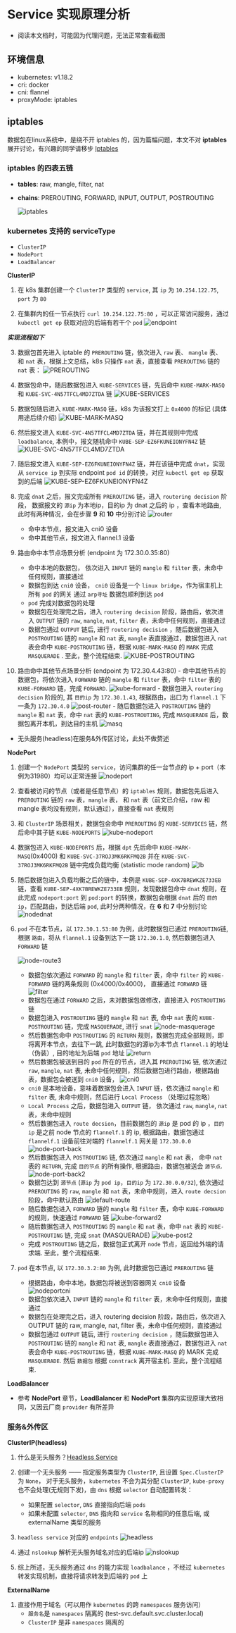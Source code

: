 # Service 实现原理分析

- 阅读本文档时，可能因为代理问题，无法正常查看截图

## 环境信息
- kubernetes: v1.18.2
- cri: docker
- cni: flannel
- proxyMode: iptables

## iptables
数据包在linux系统中，是绕不开 iptables 的，因为篇幅问题，本文不对 **iptables** 展开讨论，有兴趣的同学请移步 [Iptables](https://en.wikipedia.org/wiki/Iptables)

### iptables 的四表五链
- **tables**: raw, mangle, filter, nat
- **chains**: PREROUTING, FORWARD, INPUT, OUTPUT, POSTROUTING

    ![iptables](./pictures/iptablesflow.png)

### kubernetes 支持的 serviceType
  - `ClusterIP`
  - `NodePort`
  - `LoadBalancer`

**ClusterIP**

1. 在 k8s 集群创建一个 `ClusterIP` 类型的 `service`, 其 `ip` 为 `10.254.122.75`, `port` 为 `80`

2. 在集群内的任一节点执行 `curl 10.254.122.75:80` ，可以正常访问服务，通过 `kubectl get ep` 获取对应的后端有若干个 `pod`
![endpoint](./pictures/endpoints.png)

***实现流程如下***

3. 数据包首先进入 iptable 的 `PREROUTING` 链，依次进入 `raw` 表、 `mangle` 表、 和 `nat` 表，根据上文总结，k8s 只操作 `nat` 表，直接查看  `PREROUTING` 链的 `nat` 表：
![PREROUTING](./pictures/clusterprerouting.png)

4. 数据包命中，随后数据包进入 `KUBE-SERVICES` 链，先后命中 `KUBE-MARK-MASQ` 和 `KUBE-SVC-4N57TFCL4MD7ZTDA` 链
![KUBE-SERVICES](./pictures/kube-services.png)

4. 数据包随后进入 `KUBE-MARK-MASQ` 链，k8s 为该报文打上 `0x4000` 的标记 (具体用途后续介绍)
![KUBE-MARK-MASQ](./pictures/KUBE-MARK-MASQ.png)

6. 然后报文进入 `KUBE-SVC-4N57TFCL4MD7ZTDA` 链，并在其规则中完成 `loadbalance`, 本例中，报文随机命中 `KUBE-SEP-EZ6FKUNEIONYFN4Z` 链
![KUBE-SVC-4N57TFCL4MD7ZTDA](./pictures/KUBE-SVC-4N57TFCL4MD7ZTDA.png)

7. 随后报文进入 `KUBE-SEP-EZ6FKUNEIONYFN4Z` 链，并在该链中完成 `dnat`，实现从 `service ip` 到实际 endpoint `pod id` 的转换，对应 `kubectl get ep` 获取到的后端
![KUBE-SEP-EZ6FKUNEIONYFN4Z](./pictures/KUBE-SEP-EZ6FKUNEIONYFN4Z.png)

8. 完成 `dnat` 之后，报文完成所有 `PREROUTING` 链，进入 `routering decision` 阶段，
数据报文的 `源ip` 为本地ip，目的ip 为 dnat 之后的 ip ，查看本地路由, 此时有两种情况，会在步骤 **9** 和 **10** 中分别讨论
![router](./pictures/router.png)
    - 命中本节点，报文进入 cni0 设备
    - 命中其他节点，报文进入 flannel.1 设备

9. 路由命中本节点场景分析 (endpoint 为 172.30.0.35:80)
    - 命中本地的数据包， 依次进入 `INPUT` 链的 `mangle` 和 `filter` 表，未命中任何规则，直接通过
    - 数据包到达 `cni0` 设备， `cni0` 设备是一个 `linux bridge`，作为宿主机上所有 `pod` 的网关 通过 `arp寻址` 数据包顺利到达 `pod`
    - `pod` 完成对数据包的处理
    - 数据包在处理完之后，进入 `routering decision` 阶段，路由后，依次进入 `OUTPUT` 链的 `raw`, `mangle`, `nat`, `filter` 表，未命中任何规则，直接通过
    - 数据包通过 `OUTPUT` 链后, 进行 `routering decision` ，随后数据包进入 `POSTROUTING` 链的 `mangle` 和 `nat` 表, `mangle` 表直接通过，数据包进入 `nat` 表会命中 `KUBE-POSTROUTING` 链，根据 `KUBE-MARK-MASQ` 的 `MARK` 完成 `MASQUERADE` . 至此，整个流程结束.
    ![KUBE-POSTROUTING](./pictures/kube-postrouting.png)

10.  路由命中其他节点场景分析 (endpoint 为 172.30.4.43:80)
    - 命中其他节点的数据包，将依次进入 `FORWARD` 链的 `mangle` 和 `filter` 表，命中 `filter` 表的 `KUBE-FORWARD` 链，完成 `FORWARD`.
    ![kube-forward](./pictures/kube-forward.png)
    - 数据包进入 `routering decision` 阶段的, 其 `目的ip` 为 `172.30.1.43`, 根据路由，出口为 `flannel.1` 下一条为 `172.30.4.0`
    ![post-router](./pictures/postrouting.png)
    - 随后数据包进入 `POSTROUTING` 链的 `mangle` 和 `nat` 表，命中 `nat` 表的 `KUBE-POSTROUTING`,  完成 `MASQUERADE` 后，数据包离开本机，到达目的主机
    ![masq](./pictures/masq.png)

- 无头服务(headless)在服务&外传区讨论，此处不做赘述

**NodePort**

1. 创建一个 `NodePort` 类型的 `service`，访问集群的任一台节点的 ip + port（本例为31980）均可以正常连接
![nodeport](./pictures/nodeport.png)

2. 查看被访问的节点（或者是任意节点）的 `iptables` 规则，数据包先后进入 `PREROUTING` 链的 `raw` 表，`mangle` 表， 和 `nat` 表（前文已介绍，raw 和 mangle 表均没有规则，默认通过），直接查看 `nat` 表规则

3. 和 `ClusterIP` 场景相关，数据包会命中 `PREROUTING` 的 `KUBE-SERVICES` 链，然后命中其子链 `KUBE-NODEPORTS`
![kube-nodeport](./pictures/kube-nodeport.png)

4. 数据包进入 `KUBE-NODEPORTS` 后，根据 `dpt` 先后命中 `KUBE-MARK-MASQ`(0x4000) 和 `KUBE-SVC-37ROJ3MK6RKFMQ2B` 并在 `KUBE-SVC-37ROJ3MK6RKFMQ2B` 链中完成负载均衡 (statistic mode random)
![lb](./pictures/lb.png)

5. 随后数据包进入负载均衡之后的链中，本例是 `KUBE-SEP-4XK7BREWKZE733EB` 链，查看 `KUBE-SEP-4XK7BREWKZE733EB` 规则，发现数据包命中 `dnat` 规则，在此完成 `nodeport:port` 到 `pod:port` 的转换，数据包会根据 `dnat` 后的 `目的ip`，匹配路由，到达后端 `pod`, 此时分两种情况，在 **6** 和 **7** 中分别讨论
![nodednat](./pictures/nodednat.png)

6. `pod` 不在本节点，以 `172.30.1.53:80` 为例，此时数据包已通过 `PREROUTING`链, 根据 `路由`，将从 `flannel.1` 设备到达下一跳 `172.30.1.0`, 然后数据包进入 `FORWARD` 链

    ![node-route3](./pictures/node-route3.png)
    - 数据包依次通过 `FORWARD` 的 `mangle` 和 `filter` 表，命中 `filter` 的 `KUBE-FORWARD` 链的两条规则 (0x4000/0x4000)， 直接通过 `FORWARD` 链
     ![filter](./pictures/node-port-filter.png)
    - 数据包在通过 `FORWARD` 之后，未对数据包做修改，直接进入 `POSTROUTING` 链
    - 数据包进入 `POSTROUTING` 链的 `mangle` 和 `nat` 表, 命中 `nat` 表的 `KUBE-POSTROUTING` 链，完成 `MASQUERADE`, 进行 `snat`
        ![node-masquerage](./pictures/nodeport-masqerade.png)
    - 然后数据包命中 `POSTROUTING` 的 `RETURN` 规则，数据包完成全部规则，即将离开本节点，去往下一跳, 此时数据包的源ip为本节点 `flannel.1` 的地址（伪装）, 目的地址为后端 `pod` 地址
        ![return](./pictures/return.png)
    - 然后数据包被送到目的 `pod` 所在的节点，进入其 `PREROUTING` 链, 依次通过 `raw`, `mangle`, `nat` 表, 未命中任何规则，然后数据包进行路由，根据路由表，数据包会被送到 `cni0` 设备，
       ![cni0](./pictures/cni0.png)
    - `cni0` 是本地设备，意味着数据包会进入 `INPUT` 链，依次通过 `mangle` 和 `filter` 表, 未命中规则，然后进行 `Local Process` （处理过程忽略）
    - `Local Process` 之后，数据包进入 `OUTPUT` 链， 依次通过 `raw`, `mangle`, `nat` 表，未命中规则
    - 然后数据包进入 `route decsion`，目前数据包的 `源ip` 是 pod 的 ip ，`目的ip` 是之前 node 节点的 `flannelf.1` 的 ip, 根据路由，数据包通过 `flannelf.1` 设备前往对端的 `flannelf.1` 网关是 `172.30.0.0`
       ![node-port-back](./pictures/node-port-back.png)
    - 然后数据包进入 `POSTROUTING` 链, 依次通过 `mangle` 和 `nat` 表， 命中 `nat` 表的 `RETURN`, 完成 `目的节点` 的所有操作, 根据路由，数据包被送会 `源节点`.
       ![node-port-back2](./pictures/nodeport-back2.png)
    - 数据包达到 `源节点` (`源ip` 为 `pod ip`，`目的ip` 为 `172.30.0.0/32`), 依次通过 `PREROUTING` 的 `raw`, `mangle` 和 `nat` 表，未命中规则，进入 `route decsion` 阶段，命中默认路由
       ![default-route](./pictures/defualt-router.png)
    - 随后数据包进入 `FORWARD` 链的 `mangle` 和 `filter` 表，命中 `KUBE-FORWARD` 的规则，快速通过 `FORWARD` 链
       ![kube-forward2](./pictures/kube-forward2.png)
    - 随后数据包进入 `POSTROUTING` 的 `mangle` 和 `nat` 表，命中 `nat` 表的 `KUBE-POSTROUTING` 链, 完成 `snat` (MASQUERADE)
       ![kube-post2](./pictures/kube-post2.png)
    - 完成 `POSTROUTING` 链之后，数据包正式离开 `node` 节点，返回给外端的请求端. 至此，整个流程结束.

7. `pod` 在本节点, 以 `172.30.3.2:80` 为例, 此时数据包已通过 `PREROUTING` 链

    - 根据路由，命中本地，数据包将被送到容器网关 `cni0` 设备
  ![nodeportcni](./pictures/nodeportcni.png)
    - 数据包依次进入 `INPUT` 链的 `mangle` 和 `filter` 表，未命中任何规则，直接通过
    - 数据包在处理完之后，进入 routering decision 阶段，路由后，依次进入 OUTPUT 链的 raw, mangle, nat, filter 表，未命中任何规则，直接通过
    - 数据包通过 `OUTPUT` 链后, 进行 `routering decision` ，随后数据包进入 `POSTROUTING` 链的 `mangle` 和 `nat` 表, `mangle` 表直接通过，数据包进入 `nat` 表会命中 `KUBE-POSTROUTING` 链，根据 `KUBE-MARK-MASQ` 的 MARK 完成 `MASQUERADE`. 然后 `数据包` 根据 `conntrack` 离开宿主机. 至此，整个流程结束.

**LoadBalancer**

   - 参考 **NodePort** 章节，**LoadBalancer** 和 **NodePort** 集群内实现原理大致相同，又因云厂商 `provider` 有所差异

### 服务&外传区

**ClusterIP(headless)**

1. 什么是无头服务？[Headless Service](https://kubernetes.io/docs/concepts/services-networking/service/#headless-services)

2. 创建一个无头服务 —— 指定服务类型为 `ClusterIP`, 且设置 `Spec.ClusterIP` 为 `None`， 对于无头服务，`kubernetes` 不会为其分配 `ClusterIP`, `kube-proxy` 也不会处理(无规则下发)，由 `dns` 根据 `selector` 自动配置转发：

    - 如果配置 `selector`, `DNS` 直接指向后端 `pods`
    - 如果未配置 `selector`, `DNS` 指向和 `service` 名称相同的任意后端, 或 externalName 类型的服务

3. `headless service` 对应的 `endpoints`
![headless](./pictures/headless-service.png)

4. 通过 `nslookup` 解析无头服务域名对应的后端ip
![nslookup](./pictures/headless2.png)

5. 综上所述，无头服务通过 `dns` 的能力实现 `loadbalance` ，不经过 `kubernetes` 转发实现机制，直接将请求转发到后端的 `pod` 上

**ExternalName**

1. 直接作用于域名（可以用作 `kubernetes` 的跨 `namespaces` 服务访问）
   - `服务名`是 `namespaces` 隔离的 (test-svc.default.svc.cluster.local)
   - `ClusterIP` 是非 `namespaces` 隔离的
